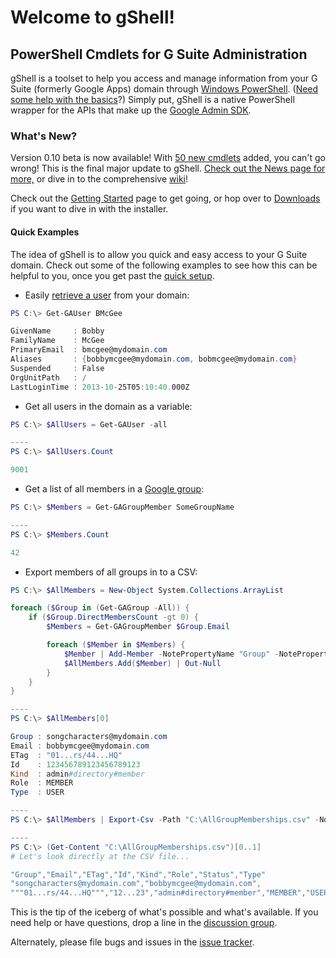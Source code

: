 # Welcome to gShell!

## PowerShell Cmdlets for G Suite Administration
gShell is a toolset to help you access and manage information from your G Suite (formerly Google Apps) domain through [Windows PowerShell](http://en.wikipedia.org/wiki/Windows_PowerShell). ([Need some help with the basics](https://github.com/squid808/gShell/wiki/PowerShell-Basics)?)
Simply put, gShell is a native PowerShell wrapper for the APIs that make up the [Google Admin SDK](https://developers.google.com/admin-sdk/).

### What's New?
Version 0.10 beta is now available! With [50 new cmdlets](https://github.com/squid808/gShell/wiki/Cmdlets-Index) added, you can't go wrong! This is the final major update to gShell. [Check out the News page for more,](https://github.com/squid808/gShell/wiki/News) or dive in to the comprehensive [wiki](https://github.com/squid808/gShell/wiki)!

Check out the [Getting Started](https://github.com/squid808/gShell/wiki/Getting-Started) page to get going, or hop over to [Downloads](https://github.com/squid808/gShell/wiki/Downloads) if you want to dive in with the installer.

#### Quick Examples
The idea of gShell is to allow you quick and easy access to your G Suite domain. Check out some of the following examples to see how this can be helpful to you, once you get past the [quick setup](https://github.com/squid808/gShell/wiki/Getting-Started).

- Easily [retrieve a user](https://github.com/squid808/gShell/wiki/Get-GAUser) from your domain:

```PowerShell
PS C:\> Get-GAUser BMcGee

GivenName     : Bobby
FamilyName    : McGee
PrimaryEmail  : bmcgee@mydomain.com
Aliases       : {bobbymcgee@mydomain.com, bobmcgee@mydomain.com}
Suspended     : False
OrgUnitPath   : /
LastLoginTime : 2013-10-25T05:10:40.000Z
```
- Get all users in the domain as a variable:

```PowerShell
PS C:\> $AllUsers = Get-GAUser -all

----
PS C:\> $AllUsers.Count

9001
```

- Get a list of all members in a [Google group](https://github.com/squid808/gShell/wiki/Get-GAGroupMember):

```PowerShell
PS C:\> $Members = Get-GAGroupMember SomeGroupName

----
PS C:\> $Members.Count

42
```
- Export members of all groups in to a CSV:

```PowerShell
PS C:\> $AllMembers = New-Object System.Collections.ArrayList

foreach ($Group in (Get-GAGroup -All)) {
    if ($Group.DirectMembersCount -gt 0) {
        $Members = Get-GAGroupMember $Group.Email

        foreach ($Member in $Members) {
            $Member | Add-Member -NotePropertyName "Group" -NotePropertyValue $Group.Email
            $AllMembers.Add($Member) | Out-Null
        }
    }
}

----
PS C:\> $AllMembers[0]

Group : songcharacters@mydomain.com
Email : bobbymcgee@mydomain.com
ETag  : "01...rs/44...HQ"
Id    : 123456789123456789123
Kind  : admin#directory#member
Role  : MEMBER
Type  : USER

----
PS C:\> $AllMembers | Export-Csv -Path "C:\AllGroupMemberships.csv" -NoTypeInformation

----
PS C:\> (Get-Content "C:\AllGroupMemberships.csv")[0..1]
# Let's look directly at the CSV file...

"Group","Email","ETag","Id","Kind","Role","Status","Type"
"songcharacters@mydomain.com","bobbymcgee@mydomain.com",
"""01...rs/44...HQ""","12...23","admin#directory#member","MEMBER","USER"

```

This is the tip of the iceberg of what's possible and what's available. If you need help or have questions, drop a line in the [discussion group](https://github.com/squid808/gShell/wiki/Discussion-Groups).

Alternately, please file bugs and issues in the [issue tracker](https://github.com/squid808/gShell/issues).

